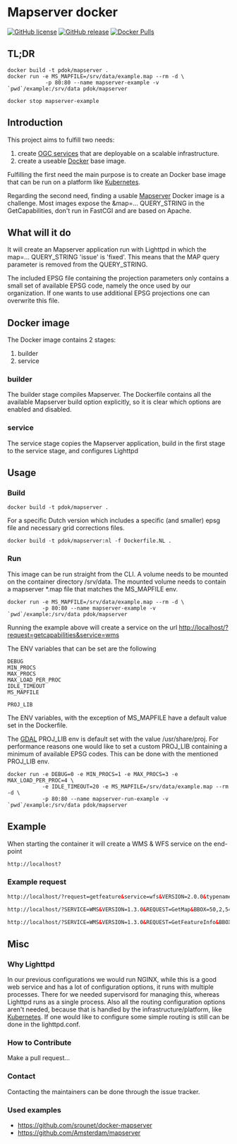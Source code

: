 # Mapserver docker

[![GitHub
license](https://img.shields.io/github/license/PDOK/mapserver-docker)](https://github.com/PDOK/mapserver-docker/blob/master/LICENSE)
[![GitHub
release](https://img.shields.io/github/release/PDOK/mapserver-docker.svg)](https://github.com/PDOK/mapserver-docker/releases)
[![Docker
Pulls](https://img.shields.io/docker/pulls/pdok/mapserver.svg)](https://hub.docker.com/r/pdok/mapserver)

## TL;DR

```docker
docker build -t pdok/mapserver .
docker run -e MS_MAPFILE=/srv/data/example.map --rm -d \
            -p 80:80 --name mapserver-example -v `pwd`/example:/srv/data pdok/mapserver

docker stop mapserver-example
```

## Introduction

This project aims to fulfill two needs:

1. create [OGC services](http://www.opengeospatial.org/standards) that are
   deployable on a scalable infrastructure.
2. create a useable [Docker](https://www.docker.com) base image.

Fulfilling the first need the main purpose is to create an Docker base image
that can be run on a platform like [Kubernetes](https://kubernetes.io/).

Regarding the second need, finding a usable
[Mapserver](https://github.com/mapserver/mapserver) Docker image is a challenge.
Most images expose the &map=... QUERY_STRING in the GetCapabilities, don't run
in FastCGI and are based on Apache.

## What will it do

It will create an Mapserver application run with Lighttpd in which the map=...
QUERY_STRING 'issue' is 'fixed'. This means that the MAP query parameter is
removed from the QUERY_STRING.

The included EPSG file containing the projection parameters only contains a
small set of available EPSG code, namely the once used by our organization. If
one wants to use additional EPSG projections one can overwrite this file.

## Docker image

The Docker image contains 2 stages:

1. builder
2. service

### builder

The builder stage compiles Mapserver. The Dockerfile contains all the available
Mapserver build option explicitly, so it is clear which options are enabled and
disabled.

### service

The service stage copies the Mapserver application, build in the first stage to
the service stage, and configures Lighttpd

## Usage

### Build

```docker
docker build -t pdok/mapserver .
```

For a specific Dutch version which includes a specific (and smaller) epsg file
and necessary grid corrections files.

```docker
docker build -t pdok/mapserver:nl -f Dockerfile.NL .
```

### Run

This image can be run straight from the CLI. A  volume needs to be mounted on
the container directory /srv/data. The mounted volume needs to contain a
mapserver *.map file that matches the MS_MAPFILE env.

```docker
docker run -e MS_MAPFILE=/srv/data/example.map --rm -d \
           -p 80:80 --name mapserver-example -v `pwd`/example:/srv/data pdok/mapserver
```

Running the example above will create a service on the url
<http://localhost/?request=getcapabilities&service=wms>

The ENV variables that can be set are the following

```env
DEBUG
MIN_PROCS
MAX_PROCS
MAX_LOAD_PER_PROC
IDLE_TIMEOUT
MS_MAPFILE

PROJ_LIB
```

The ENV variables, with the exception of MS_MAPFILE have a default value set in
the Dockerfile.

The [GDAL](https://gdal.org/) PROJ_LIB env is default set with the value
/usr/share/proj. For performance reasons one would like to set a custom PROJ_LIB
containing a minimum of available EPSG codes. This can be done with the
mentioned PROJ_LIB env.

```docker
docker run -e DEBUG=0 -e MIN_PROCS=1 -e MAX_PROCS=3 -e MAX_LOAD_PER_PROC=4 \
           -e IDLE_TIMEOUT=20 -e MS_MAPFILE=/srv/data/example.map --rm -d \
           -p 80:80 --name mapserver-run-example -v `pwd`/example:/srv/data pdok/mapserver
```

## Example

When starting the container it will create a WMS & WFS service on the end-point

```html
http://localhost?
```

### Example request

```html
http://localhost/?request=getfeature&service=wfs&VERSION=2.0.0&typename=example:example&count=1
```

```html
http://localhost/?SERVICE=WMS&VERSION=1.3.0&REQUEST=GetMap&BBOX=50,2,54,9&CRS=EPSG:4326&WIDTH=905&HEIGHT=517&LAYERS=example&STYLES=&FORMAT=image/png&DPI=96&MAP_RESOLUTION=96&FORMAT_OPTIONS=dpi:96&TRANSPARENT=TRUE
```

```html
http://localhost/?SERVICE=WMS&VERSION=1.3.0&REQUEST=GetFeatureInfo&BBOX=48.9306039592783506,0.48758765231731171,55.46504193821721884,12.33319204541738756&CRS=EPSG:4326&WIDTH=1530&HEIGHT=844&LAYERS=example&STYLES=&FORMAT=image/png&QUERY_LAYERS=example&INFO_FORMAT=text/html&I=389&J=537&FEATURE_COUNT=10
```

## Misc

### Why Lighttpd

In our previous configurations we would run NGINX, while this is a good web
service and has a lot of configuration options, it runs with multiple processes.
There for we needed supervisord for managing this, whereas Lighttpd runs as a
single process. Also all the routing configuration options aren't needed,
because that is handled by the infrastructure/platform, like
[Kubernetes](https://kubernetes.io/). If one would like to configure some simple
routing is still can be done in the lighttpd.conf.

### How to Contribute

Make a pull request...

### Contact

Contacting the maintainers can be done through the issue tracker.

### Used examples

* <https://github.com/srounet/docker-mapserver>
* <https://github.com/Amsterdam/mapserver>
